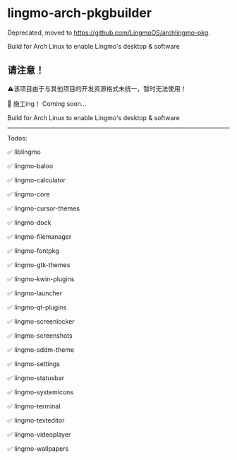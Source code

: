 # lingmo-arch-pkgbuilder

Deprecated, moved to <https://github.com/LingmoOS/archlingmo-pkg>.

Build for Arch Linux to enable Lingmo's desktop &amp; software

## 请注意！
:warning:该项目由于与其他项目的开发资源格式未统一，暂时无法使用！

:construction: 施工ing！ Coming soon...

Build for Arch Linux to enable Lingmo's desktop &amp; software

---

Todos:

:white_check_mark: liblingmo

:white_check_mark: lingmo-baloo

:white_check_mark: lingmo-calculator

:white_check_mark: lingmo-core

:white_check_mark: lingmo-cursor-themes

:white_check_mark: lingmo-dock

:white_check_mark: lingmo-filemanager

:white_check_mark: lingmo-fontpkg

:white_check_mark: lingmo-gtk-themes

:white_check_mark: lingmo-kwin-plugins

:white_check_mark: lingmo-launcher

:white_check_mark: lingmo-qt-plugins

:white_check_mark: lingmo-screenlocker

:white_check_mark: lingmo-screenshots

:white_check_mark: lingmo-sddm-theme

:white_check_mark: lingmo-settings

:white_check_mark: lingmo-statusbar

:white_check_mark: lingmo-systemicons

:white_check_mark: lingmo-terminal

:white_check_mark: lingmo-texteditor

:white_check_mark: lingmo-videoplayer

:white_check_mark: lingmo-wallpapers
